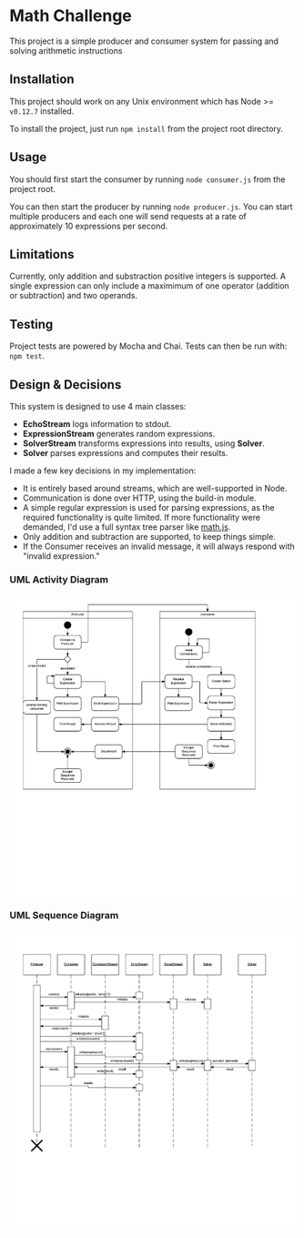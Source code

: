 # Math Challenge

This project is a simple producer and consumer system for passing and solving arithmetic instructions

## Installation
This project should work on any Unix environment which has Node >= ```v0.12.7``` installed.

To install the project, just run ```npm install``` from the project root directory.

## Usage
You should first start the consumer by running ```node consumer.js``` from the project root.

You can then start the producer by running ```node producer.js```. You can start multiple producers and each one will send requests at a rate of approximately 10 expressions per second.

## Limitations
Currently, only addition and substraction positive integers is supported. A single expression can only include a maximimum of one operator (addition or subtraction) and two operands.

## Testing
Project tests are powered by Mocha and Chai. Tests can then be run with: ```npm test```.

## Design & Decisions
This system is designed to use 4 main classes:

* **EchoStream** logs information to stdout.
* **ExpressionStream** generates random expressions.
* **SolverStream** transforms expressions into results, using **Solver**.
* **Solver** parses expressions and computes their results.

I made a few key decisions in my implementation:

* It is entirely based around streams, which are well-supported in Node.
* Communication is done over HTTP, using the build-in module.
* A simple regular expression is used for parsing expressions, as the required functionality is quite limited. If more functionality were demanded, I'd use a full syntax tree parser like [math.js](http://mathjs.org/).
* Only addition and subtraction are supported, to keep things simple.
* If the Consumer receives an invalid message, it will always respond with "invalid expression."

### UML Activity Diagram
![Activity Diagram](uml-activity.png)

### UML Sequence Diagram
![Sequence Diagram](uml-sequence.png)

